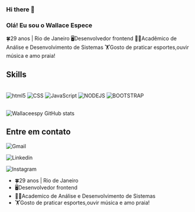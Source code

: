### Hi there 👋

### Olá! Eu sou o Wallace Espece
🍀29 anos | Rio de Janeiro
🖥️Desenvolvedor frontend
👨‍💻Acadêmico de Análise e Desenvolvimento de Sistemas
🏋️Gosto de praticar esportes,ouvir música e amo praia!

## Skills

<div style="display: Inline_block"><br/>
<img align="center" alt="html5" src="https://img.shields.io/badge/HTML5-E34F26?style=for-the-badge&logo=html5&logoColor=white"/>
<img align="center" alt="CSS" src="https://img.shields.io/badge/CSS3-1572B6?style=for-the-badge&logo=css3&logoColor=white"/>
<img align="center" alt="JavaScript" src="https://img.shields.io/badge/JavaScript-F7DF1E?style=for-the-badge&logo=javascript&logoColor=black"/>
<img align="center" alt="NODEJS" src="https://img.shields.io/badge/Node.js-43853D?style=for-the-badge&logo=node.js&logoColor=white"/>
<img align="center" alt="BOOTSTRAP" src="https://img.shields.io/badge/Bootstrap-563D7C?style=for-the-badge&logo=bootstrap&logoColor=white"/>

</div><br/>

![Wallaceespy GitHub stats](https://github-readme-stats.vercel.app/api?username=wallaceespy&show_icons=true&theme=tokyonight)

## Entre em contato

![Gmail](https://img.shields.io/badge/Gmail-D14836?style=for-the-badge&logo=gmail&logoColor=white (https://) )


![Linkedin](https://img.shields.io/badge/LinkedIn-0077B5?style=for-the-badge&logo=linkedin&logoColor=white(https://www.linkedin.com/in/wallace-espece-26abb1273/))


![Instagram](https://img.shields.io/badge/Instagram-E4405F?style=for-the-badge&logo=instagram&logoColor=white(https://www.instagram.com/wallaceespy/))

<ul>
    <li>🍀29 anos | Rio de Janeiro</li>
    <li>🖥️Desenvolvedor frontend</li>
    <li>👨‍💻Academico de Análise e Desenvolvimento de Sistemas</li>
    <li>🏋️Gosto de praticar esportes,ouvir música e amo praia!</li>
</ul>


